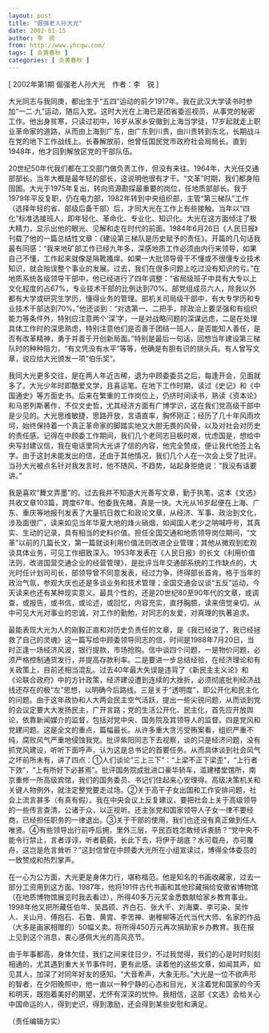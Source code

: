 ```yaml
---
layout: post
title: "倔强老人孙大光"
date: 2002-01-15
author: 李　锐
from: http://www.yhcqw.com/
tags: [ 炎黄春秋 ]
categories: [ 炎黄春秋 ]
---
```



[ 2002年第1期 倔强老人孙大光　作者：李　锐 ]


大光同志与我同庚，都出生于“五四”运动的前夕1917年。我在武汉大学读书时参加“一二·九”运动，随后入党。这时大光在上海已是团省委巡视员，从事党的秘密工作。他出身贫寒，只读过初中，16岁从家乡安徽到上海当学徒，17岁起就走上职业革命家的道路，从而由上海到广东，由广东到川贵，由川贵转到东北，长期战斗在党的地下工作战线上。长春解放前，他曾任国民党市政府社会局局长。直到1948年，他才回到解放区党的干部队伍。


20世纪50年代我们都在工交部门做负责工作，但没有来往。1964年，大光任交通部部长，当年大概是最年轻的部长，这说明他很有才干。“文革”时期，我们都身陷囹圄。大光于1975年复出，转向资源勘探最重要的岗位，任地质部部长。我于1979年平反复职，仍在电力部，1982年转到中央组织部，主管“第三梯队”工作（选择年轻的省、部级后备干部）后，才同大光在工作上有些接触。当年以“四化”标准选接班人，即年轻化、革命化、专业化、知识化。大光在这方面倾注了极大精力，显示出他的眼光、见解和走在时代的前面。1984年6月26日《人民日报》刊载了他的一篇总结性文章：《建设第三梯队是历史赋予的责任》。开篇的几句话我最有同感：“我来地矿部工作已经九年多，深感地质工作必须由内行来领导，如果自己不懂，工作起来就像是隔靴搔痒。如果一大批领导骨干不懂或不很懂专业技术知识，就会贻误整个事业的发展。过去，我们在很多问题上吃过没有知识的亏。”在地质系统各级领导干部中，他已经进行了四年调整：“省局级班子中具有大专以上文化程度的占67%，专业技术干部的比例达到70%。部党组成员六人，除我以外都有大学或研究生学历，懂得业务的管理。部机关司局级干部中，有大专学历和专业技术干部达到70%。”他还谈到：“对选第一、二把手，除政治上要坚强和有组织能力等条件外，特别应注意两个‘深’字，一是对战略问题的深谋远虑，二是在处理具体工作时的深思熟虑，特别注意他们是否善于团结一班人，是否能知人善任，是否有改革精神，勇于并善于开创新局面。”特别是最后一句话，回想当年建设第三梯队时的种种阻力，“有文凭没有水平”等等，他确是有胆有识的排头兵。有人曾写文章，说应给大光颁发一项“伯乐奖”。


我同大光更多交往，是在两人年近古稀，退为中顾委委员之后，每逢开会，见面就多了。大光少年时即酷爱文学，且喜运笔。在地下工作时期，读过《史记》和《中国通史》等方面史书。后来在繁重的工作岗位上，仍挤时间读书，熟读《资本论》和马恩列斯著作，不仅文史哲，尤其经济方面有广博学识，这在我们党高级干部中是少见的。大光思维敏捷，思路开放，言语直率，胸怀刚正；经历了几十年风雨坎坷，始终保持着一个真正革命家的脚踏实地又大胆无畏的风骨，以及对社会对历史的责任感。记得在中顾委工作期间，我们几个老同志目极时艰，忧虑国是，想给中央写封建议信，我在电话里同大光讲了信的内容，他完全赞成，便让我代他签上名字。由于这封未能发出的信，还由于其他情况，我们几个人在一次会上受了批评。当孙大光被点名针对我发言时，他不随风，不趋势，站起身拒绝说：“我没有话要讲。”


我是喜欢“舞文弄墨”的。过去我并不知道大光善写文章，勤于执笔。这本《文选》共收文章103篇，跨度67年。他委我先睹，真是一快。大光从16岁起便在上海、广东、重庆等地报刊发表了大量抗日救亡和政论文章，从经济、军事、政治到文化，涉及面很广，读来如见当年华夏大地的烽火硝烟，如闻国人老少之呐喊呼号，其真实、生动的记录，具有相当的史料价值。担任全国交通和地质领导岗位期间，“文革”以前的几篇长文，第一篇就谈利用价值法则改进企业管理；其他从微观到宏观谈具体业务，可见工作细致深入。1953年发表在《人民日报》的长文《利用价值法则，改进国营交通企业的经营管理》，是批评当年交通部系统的工作缺点的，大光时任计划司司长，部领导曾不同意发表，经过力争，终得部长首肯。格于当年的政治气氛，参观大庆也还是多谈业务和技术管理；全国交通会议谈“五反”运动，今天读来也还有某种现实意义。最具个性的，还是20世纪80至90年代的文章，或调查，或报告，或书信，或论述，或回忆，内容充实，直抒胸臆，读来倍觉亲切。从中可见大光对事业的忠诚，对工作的勤勉，对同志的友爱，对真理的执著追求。


最能表现大光为人的刚毅正直和对历史负责任的文章，是《我已经说了，我已经拯救了自己的灵魂》这一篇写给中顾委领导同志的信，时间是1988年7月20日，当时正逢一场经济风波，银行提款，市场抢购。信中谈四个问题，一是物价问题，必须严格控制通货发行，并提高存款利率。二是要进一步总结经验，在经济理论和有关政策上，目前还相当混乱。过去40年最大失误是违背了《新民主主义论》和《论联合政府》中的方针政策，经济建设遭到连续的大挫折，必须彻底批判经济战线还存在的极“左”思想，以明确今后路线。三是关于“透明度”，即公开化和民主化的问题。由于这年政协和人大两会民主空气活跃，提出一些尖锐问题，从而谈到党的会议定要大大发扬民主，广开言路；党的生活公开化、民主化，首先应开放舆论，依靠新闻媒介的监督，包括对党中央、国务院及其领导人的监督。四是党风和党建问题。这是全文的重点，篇幅最长。从许多重大贪污受贿案看，组织严重不纯，腐败风气严重地侵蚀我党。批评紫阳同志下去视察，谈的只是经济问题，没有抓党风建设，听听下面呼声，认为这是总书记的首要任务。从而具体谈到社会风气之坏前所未有，讲了四点：①人们谈论“三上三下”：“上梁不正下梁歪”，“上行者下效”，“上有所好下必甚焉”。批评国务院成批进口豪华轿车，滥建楼堂馆所，南京重修一所高级宾馆，我们的国务委员、书记们住起来心安理得。高级决策机关和关键人物例外，就注定整党要走过场。②关于高干子女出国和工作安排问题，社会上流言甚多（有真有假）。我在中央会议上反复建议，要把社会上关于高级领导的一些传言查清，公诸于众，以正视听。还主张党和国家领导人子女一律不要经商，已经担任职务的一律退出。③关于干部的使用，我们也还没有真正做到任人唯贤。④有些领导出行前呼后拥，里外三层，平民百姓怎敢倾诉衷肠？“党中央不能令行禁止，言者谆谆，听者藐藐，长此下去，将伊于胡底？水可载舟，亦可覆舟，这岂是危言耸听？”这封信曾在中顾委大光所在小组宣读过，博得全体委员的一致赞成和热烈掌声。


在一心为公方面，大光更是身体力行，堪称楷范。他是知名的书画收藏家，过去一部分工资用到这方面。1987年，他将191件古代书画和其他珍藏捐给安徽省博物馆（在地质博物馆展览时我去看过），所得40多万元奖金悉数献给家乡教育事业。1998年他又把所藏任伯年、吴昌硕、齐白石、张大千、刘海粟、李可染、吴作人、关山月、傅抱石、石鲁、黄胄、李苦禅、谢稚柳等近代当代大师、名家的作品（大多是画家相赠的）50幅义卖。将所得450万元再次捐助家乡办教育。我在报上见到这个消息，衷心感佩大光的高风亮节。


由于年事都高，身体欠佳，我们之间来往日少，不过我觉得，我们的心是时时刻刻相通的，尤其遇到重大关节事件时，更有此感。读着他的这些文章，如闻其声，如见其人，加深了对同年好友的感知。“大音希声，大象无形。”大光是一位不欲声形的智者，在夕阳晚照中，他一直以一种宁静的心态和目光，关注着党和国家的今天和明天，既抱着美好的期望，尤怀有深深的忧忡。我相信，这部《文选》会给关心中国命运的人，得到史识，得到激励，还会得到某些安慰和满足。

（责任编辑方实）


